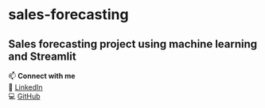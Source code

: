 # sales-forecasting
Sales forecasting project using machine learning and Streamlit
---

📫 **Connect with me**  
🔗 [LinkedIn](https://www.linkedin.com/in/mohd-ali-khan)  
💻 [GitHub](https://github.com/iam-mohd-ali-khan)
